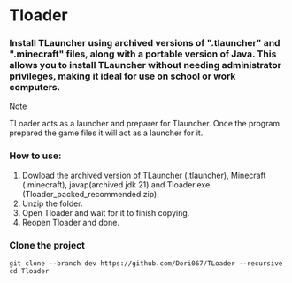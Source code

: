 # Tloader

### Install TLauncher using archived versions of ".tlauncher" and ".minecraft" files, along with a portable version of Java. This allows you to install TLauncher without needing administrator privileges, making it ideal for use on school or work computers.
> [!NOTE]
> TLoader acts as a launcher and preparer for Tlauncher. Once the program prepared the game files it will act as a launcher for it.


### How to use:
1. Dowload the archived version of TLauncher (.tlauncher), Minecraft (.minecraft), javap(archived jdk 21) and Tloader.exe (Tloader_packed_recommended.zip).
2. Unzip the folder.
3. Open Tloader and wait for it to finish copying.
4. Reopen Tloader and done.

### Clone the project
```
git clone --branch dev https://github.com/Dori067/TLoader --recursive
cd Tloader
```
